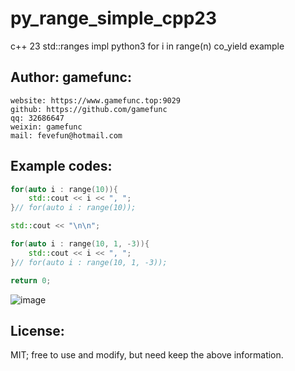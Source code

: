 # py_range_simple_cpp23
c++ 23 std::ranges impl python3 for i in range(n) co_yield example


Author: gamefunc:
----------------
    website: https://www.gamefunc.top:9029
    github: https://github.com/gamefunc
    qq: 32686647
    weixin: gamefunc
    mail: fevefun@hotmail.com  
    
  
Example codes:
----------------
```c++
for(auto i : range(10)){
    std::cout << i << ", ";
}// for(auto i : range(10));

std::cout << "\n\n";

for(auto i : range(10, 1, -3)){
    std::cout << i << ", ";
}// for(auto i : range(10, 1, -3));

return 0;
```   
![image](https://github.com/gamefunc/py_range_simple_cpp23/blob/main/img0.jpg)
      

    

License:
----------------
MIT;
free to use and modify, but need keep the above information.  
